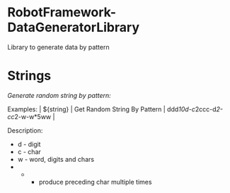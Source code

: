 RobotFramework-DataGeneratorLibrary
===================================

Library to generate data by pattern


Strings
===================================

*Generate random string by pattern:*

Examples:
| ${string} | Get Random String By Pattern | ddd*10d-c*2ccc-d*2-cc*2-w-w*5ww |

Description:
- d - digit
- c - char
- w - word, digits and chars
- * - produce preceding char multiple times
